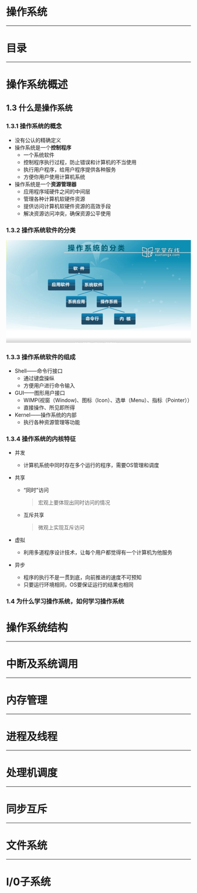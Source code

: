 # 操作系统

---

# 目录





---



# 操作系统概述



## 1.3 什么是操作系统

### 1.3.1 操作系统的概念

* 没有公认的精确定义
* 操作系统是一个**控制程序**
  * 一个系统软件
  * 控制程序执行过程，防止错误和计算机的不当使用
  * 执行用户程序，给用户程序提供各种服务
  * 方便你用户使用计算机系统
* 操作系统是一个**资源管理器**
  * 应用程序域硬件之间的中间层
  * 管理各种计算机软硬件资源
  * 提供访问计算机软硬件资源的高效手段
  * 解决资源访问冲突，确保资源公平使用

### 1.3.2 操作系统软件的分类

![image-20210922112128918](image-20210922112128918.png)

### 1.3.3 操作系统软件的组成

* Shell——命令行接口
  * 通过键盘操纵
  * 方便用户进行命令输入
* GUI——图形用户接口
  * WIMP(视窗（Window)、图标（Icon）、选单（Menu）、指标（Pointer））
  * 直接操作、所见即所得
* Kernel——操作系统的内部
  * 执行各种资源管理等功能



### 1.3.4 操作系统的内核特征

* 并发

  * 计算机系统中同时存在多个运行的程序，需要OS管理和调度

* 共享

  * “同时”访问

    > 宏观上要体现出同时访问的情况

  * 互斥共享

    > 微观上实现互斥访问

* 虚拟

  * 利用多道程序设计技术，让每个用户都觉得有一个计算机为他服务

* 异步

  * 程序的执行不是一贯到底，向前推进的速度不可预知
  * 只要运行环境相同，OS要保证运行的结果也相同



### 1.4 为什么学习操作系统，如何学习操作系统











# 操作系统结构









---



# 中断及系统调用









---



# 内存管理









----



# 进程及线程









---



# 处理机调度









---



# 同步互斥









---



# 文件系统









---



# I/0子系统















